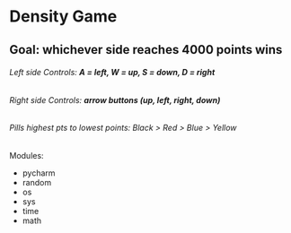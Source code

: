 # Density Game

## Goal: whichever side reaches 4000 points wins 

###### Left side Controls: **A = left, W = up, S = down, D = right**
###### Right side Controls: **arrow buttons (up, left, right, down)**

###### Pills highest pts to lowest points: Black > Red > Blue > Yellow


Modules: 
- pycharm <br>
- random <br>
- os    <br>  
- sys  <br>
- time <br>
- math <br>
